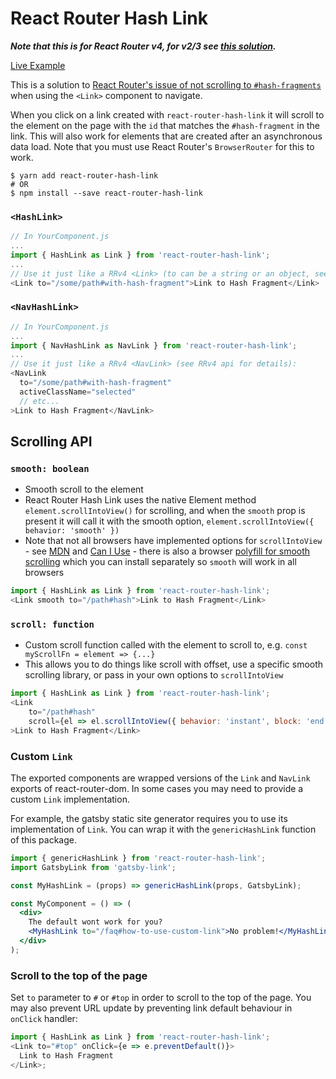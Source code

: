 # React Router Hash Link

***Note that this is for React Router v4, for v2/3 see [this solution](https://github.com/rafrex/react-router-hash-link/tree/react-router-v2/3).***

[Live Example](http://react-router-hash-link.rafrex.com/)

This is a solution to [React Router's issue of not scrolling to `#hash-fragments`](https://github.com/reactjs/react-router/issues/394#issuecomment-220221604) when using the `<Link>` component to navigate.

When you click on a link created with `react-router-hash-link` it will scroll to the element on the page with the `id` that matches the `#hash-fragment` in the link. This will also work for elements that are created after an asynchronous data load. Note that you must use React Router's `BrowserRouter` for this to work.

```shell
$ yarn add react-router-hash-link
# OR
$ npm install --save react-router-hash-link
```

### `<HashLink>`
```javascript
// In YourComponent.js
...
import { HashLink as Link } from 'react-router-hash-link';
...
// Use it just like a RRv4 <Link> (to can be a string or an object, see RRv4 api for details):
<Link to="/some/path#with-hash-fragment">Link to Hash Fragment</Link>
```


### `<NavHashLink>`
```javascript
// In YourComponent.js
...
import { NavHashLink as NavLink } from 'react-router-hash-link';
...
// Use it just like a RRv4 <NavLink> (see RRv4 api for details):
<NavLink
  to="/some/path#with-hash-fragment"
  activeClassName="selected"
  // etc...
>Link to Hash Fragment</NavLink>
```

## Scrolling API
### `smooth: boolean`
- Smooth scroll to the element
- React Router Hash Link uses the native Element method `element.scrollIntoView()` for scrolling, and when the `smooth` prop is present it will call it with the smooth option, `element.scrollIntoView({ behavior: 'smooth' })`
- Note that not all browsers have implemented options for `scrollIntoView` - see [MDN](https://developer.mozilla.org/en-US/docs/Web/API/Element/scrollIntoView) and [Can I Use](https://caniuse.com/#feat=scrollintoview) - there is also a browser [polyfill for smooth scrolling](https://github.com/iamdustan/smoothscroll) which you can install separately so `smooth` will work in all browsers
```js
import { HashLink as Link } from 'react-router-hash-link';
<Link smooth to="/path#hash">Link to Hash Fragment</Link>
```

### `scroll: function`
- Custom scroll function called with the element to scroll to, e.g. `const myScrollFn = element => {...}`
- This allows you to do things like scroll with offset, use a specific smooth scrolling library, or pass in your own options to `scrollIntoView`
```js
import { HashLink as Link } from 'react-router-hash-link';
<Link
    to="/path#hash"
    scroll={el => el.scrollIntoView({ behavior: 'instant', block: 'end' })}
>Link to Hash Fragment</Link>
```

### Custom `Link`

The exported components are wrapped versions of the `Link` and `NavLink` exports of react-router-dom. In some cases you may need to provide a custom `Link` implementation.

For example, the gatsby static site generator requires you to use its implementation of `Link`. You can wrap it with the `genericHashLink` function of this package.

```jsx
import { genericHashLink } from 'react-router-hash-link';
import GatsbyLink from 'gatsby-link';

const MyHashLink = (props) => genericHashLink(props, GatsbyLink);

const MyComponent = () => (
  <div>
    The default wont work for you?
    <MyHashLink to="/faq#how-to-use-custom-link">No problem!</MyHashLink>
  </div>
);
```

### Scroll to the top of the page

Set `to` parameter to `#` or `#top` in order to scroll to the top of the page. You may also prevent URL update by preventing link default behaviour in `onClick` handler:

```js
import { HashLink as Link } from 'react-router-hash-link';
<Link to="#top" onClick={e => e.preventDefault()}>
  Link to Hash Fragment
</Link>;
```